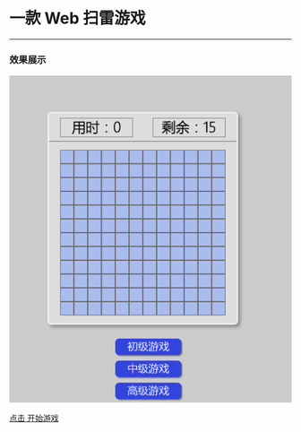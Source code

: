 # 一款 Web 扫雷游戏
---
### 效果展示

![ShowImg](show.gif)
  
  
[点击 开始游戏](https://seanhau.github.io/Minesweeper/)